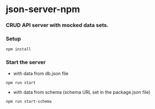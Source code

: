 # json-server-npm
### CRUD API server with mocked data sets.

### **Setup**
```html
npm install
```

### **Start the server**
- with data from db.json file
```html
npm run start
```

- with data from schema (schema URL set in the package.json file)
```html
npm run start-schema
```
